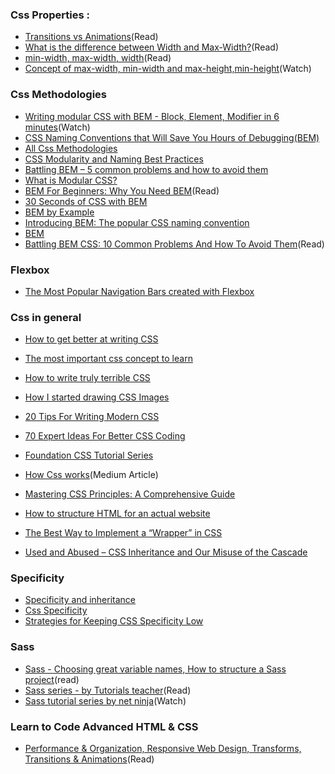 
### Css Properties :
- [Transitions vs Animations](https://cssanimation.rocks/transition-vs-animation/)(Read)
- [What is the difference between Width and Max-Width?](https://teamtreehouse.com/community/css-question-what-is-the-difference-between-width-and-maxwidth)(Read)
- [min-width, max-width, width](https://stackoverflow.com/questions/15409091/how-to-use-min-width-max-width-and-width-100)(Read)
- [Concept of max-width, min-width and max-height,min-height](https://www.youtube.com/watch?v=cY7u36Mcg5E)(Watch)


### Css Methodologies 
- [Writing modular CSS with BEM - Block, Element, Modifier in 6 minutes](https://www.youtube.com/watch?v=iyR6RXUZFQ8)(Watch)
- [CSS Naming Conventions that Will Save You Hours of Debugging(BEM)](https://medium.freecodecamp.org/css-naming-conventions-that-will-save-you-hours-of-debugging-35cea737d849)
- [All Css Methodologies](https://css-tricks.com/methods-organize-css/)
- [CSS Modularity and Naming Best Practices](https://zurb.createsend.com/campaigns/reports/viewCampaign.aspx?d=y&c=D1DB5D1EACAC32B4&ID=0D958ED040AB0E2F&temp=False&tx=0)
- [Battling BEM – 5 common problems and how to avoid them](https://medium.com/fed-or-dead/battling-bem-5-common-problems-and-how-to-avoid-them-5bbd23dee319)
- [What is Modular CSS?](https://spaceninja.com/2018/09/17/what-is-modular-css/)
- [BEM For Beginners: Why You Need BEM](https://www.smashingmagazine.com/2018/06/bem-for-beginners/)(Read)
- [30 Seconds of CSS with BEM](https://30-seconds.github.io/30-seconds-of-css/#toggle-switch)
- [BEM by Example](https://seesparkbox.com/foundry/bem_by_example)
- [Introducing BEM: The popular CSS naming convention](https://assortment.io/posts/introducing-bem-css-naming-convention)
- [BEM](http://getbem.com/)
- [Battling BEM CSS: 10 Common Problems And How To Avoid Them](https://www.smashingmagazine.com/2016/06/battling-bem-extended-edition-common-problems-and-how-to-avoid-them/)(Read)



### Flexbox
- [The Most Popular Navigation Bars created with Flexbox](https://medium.com/flexbox-and-grids/the-most-popular-navigation-bars-created-with-flexbox-6c0f59f55686)

### Css in general
- [How to get better at writing CSS](https://medium.freecodecamp.org/how-to-get-better-at-writing-css-a1732c32a72f)
- [The most important css concept to learn](https://medium.freecodecamp.org/the-most-important-css-concept-to-learn-8e929c944a19)
- [How to write truly terrible CSS](https://medium.freecodecamp.org/how-to-write-truly-terrible-css-214c26c6f729)
- [How I started drawing CSS Images](https://blog.prototypr.io/how-i-started-drawing-css-images-3fd878675c89)
- [20 Tips For Writing Modern CSS](https://tutorialzine.com/2016/08/20-protips-for-writing-modern-css)
- [70 Expert Ideas For Better CSS Coding](https://hackhands.com/70-Expert-Ideas-For-Better-CSS-Coding/)
- [Foundation CSS Tutorial Series ](https://www.youtube.com/results?search_query=Foundation+CSS+Tutorial+Series+)
- [How Css works](https://blog.logrocket.com/@benjamin.d.johnson)(Medium Article)
- [Mastering CSS Principles: A Comprehensive Guide](https://www.smashingmagazine.com/mastering-css-principles-comprehensive-reference-guide/)
- [How to structure HTML for an actual website](https://zellwk.com/blog/html-structure/)

- [The Best Way to Implement a “Wrapper” in CSS](https://css-tricks.com/best-way-implement-wrapper-css/)

- [Used and Abused – CSS Inheritance and Our Misuse of the Cascade](https://www.phase2technology.com/blog/used-and-abused-css-inheritance-and-our-misuse-cascade)


### Specificity
- [Specificity and inheritance](https://codeburst.io/2-key-css-tips-and-tricks-every-designer-should-master-84650113a416)
- [Css Specificity](https://www.smashingmagazine.com/2007/07/css-specificity-things-you-should-know/)
- [Strategies for Keeping CSS Specificity Low](https://css-tricks.com/strategies-keeping-css-specificity-low/)

### Sass
- [Sass - Choosing great variable names, How to structure a Sass project](http://thesassway.com/beginner)(read)
- [Sass series - by Tutorials teacher](https://www.tutorialsteacher.com/sass)(Read)
- [Sass tutorial series by net ninja](https://www.youtube.com/watch?v=8VAcFxGezjM&list=PL4cUxeGkcC9iEwigam3gTjU_7IA3W2WZA&index=4)(Watch)

### Learn to Code Advanced HTML & CSS
 - [Performance & Organization, Responsive Web Design, Transforms, Transitions & Animations](https://learn.shayhowe.com/advanced-html-css/)(Read)



